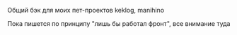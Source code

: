 Общий бэк для моих пет-проектов keklog, manihino

Пока пишется по принципу "лишь бы работал фронт", все внимание туда